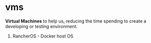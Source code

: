 # vms

**Virtual Machines** to help us, reducing the time spending to create a developing or testing environment.

 1. RancherOS - Docker host OS
